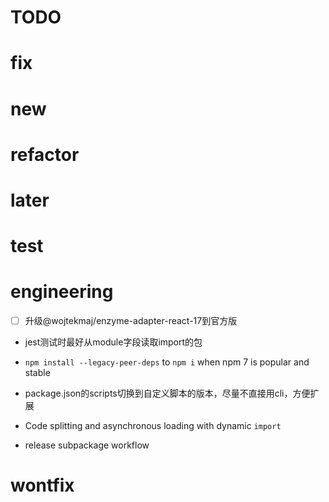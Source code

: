 # TODO

# fix

# new

# refactor

# later

# test

# engineering

- [ ] 升级@wojtekmaj/enzyme-adapter-react-17到官方版

- jest测试时最好从module字段读取import的包
- `npm install --legacy-peer-deps` to `npm i` when npm 7 is popular and stable
- package.json的scripts切换到自定义脚本的版本，尽量不直接用cli，方便扩展

- Code splitting and asynchronous loading with dynamic `import`
- release subpackage workflow

# wontfix
